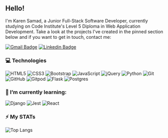 ## Hello!

I'm Karen Samad, a Junior Full-Stack Software Developer, currently studying on Code Institute's Level 5 Diploma in Web Application Development. 
Take a look at the projects I've created in the pinned section below and if you want to get in touch, contact me:

[![Gmail Badge](https://img.shields.io/badge/-karenlsamad@gmail.com-c14438?style=flat-square&logo=Gmail&logoColor=white&link=mailto:karenlsamad@gmail.com)](karenlsamad@gmail.com)
[![Linkedin Badge](https://img.shields.io/badge/-KarenSamad-blue?style=flat-square&logo=Linkedin&logoColor=white&link=https://www.linkedin.com/in/karen-samad-n%C3%A8e-onions-phd-0376a9149/)](https://www.linkedin.com/in/karen-samad-n%C3%A8e-onions-phd-0376a9149/)

### 💻 Technologies

![HTML5](https://img.shields.io/badge/-HTML5-E34F26?style=flat-square&logo=html5&logoColor=white)
![CSS3](https://img.shields.io/badge/-CSS3-1572B6?style=flat-square&logo=css3)
![Bootstrap](https://img.shields.io/badge/-Bootstrap-563D7C?style=flat-square&logo=bootstrap)
![JavaScript](https://img.shields.io/badge/-JavaScript-black?style=flat-square&logo=javascript)
![jQuery](https://img.shields.io/badge/jquery-%230769AD.svg?style=flat-square&logo=jquery&logoColor=white)
![Python](https://img.shields.io/badge/-Python-black?style=flat-square&logo=Python)
![Git](https://img.shields.io/badge/-Git-black?style=flat-square&logo=git)
![GitHub](https://img.shields.io/badge/-GitHub-181717?style=flat-square&logo=github)
![Gitpod](https://img.shields.io/badge/-Gitpod-f06611.svg?style=flat-square&logo=gitpod&logoColor=white)
![Flask](https://img.shields.io/badge/flask-%23000.svg?style=for-the-badge&logo=flask&logoColor=white)
![Postgres](https://img.shields.io/badge/postgres-%23316192.svg?style=for-the-badge&logo=postgresql&logoColor=white)

### 🌱 I’m currently learning:

![Django](https://img.shields.io/badge/django-%23092E20.svg?style=flat-square&logo=django&logoColor=white)
![Jest](https://img.shields.io/badge/-jest-%23C21325?style=flat-square&logo=jest&logoColor=white)
![React](https://img.shields.io/badge/-React-black?style=flat-square&logo=react)


### ⚡️ My STATs

![Top Langs](https://github-readme-stats.vercel.app/api/top-langs/?username=kosamad&hide=TeX&layout=compact)

